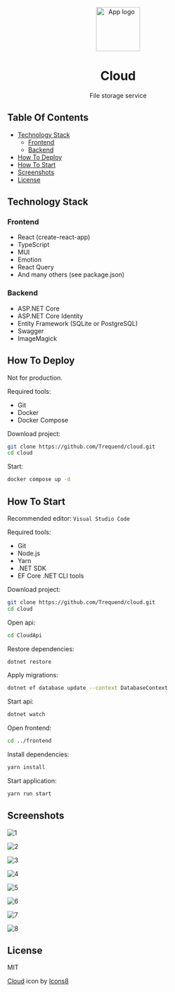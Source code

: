 <p align="center">
  <img src="media/cloud.png" alt="App logo" width="100">
</p>

<h1 align="center">
  Cloud
</h1>

<p align="center">
  File storage service
</p>

## Table Of Contents

- [Technology Stack](#technology-stack)
  - [Frontend](#frontend)
  - [Backend](#backend)
- [How To Deploy](#how-to-deploy)
- [How To Start](#how-to-start)
- [Screenshots](#screenshots)
- [License](#license)

## Technology Stack

### Frontend

- React (create-react-app)
- TypeScript
- MUI
- Emotion
- React Query
- And many others (see package.json)

### Backend

- ASP.NET Core
- ASP.NET Core Identity
- Entity Framework (SQLite or PostgreSQL)
- Swagger
- ImageMagick

## How To Deploy

Not for production.

Required tools:

- Git
- Docker
- Docker Compose

Download project:

```bash
git clone https://github.com/Trequend/cloud.git
cd cloud
```

Start:

```bash
docker compose up -d
```

## How To Start

Recommended editor: `Visual Studio Code`

Required tools:

- Git
- Node.js
- Yarn
- .NET SDK
- EF Core .NET CLI tools

Download project:

```bash
git clone https://github.com/Trequend/cloud.git
cd cloud
```

Open api:

```bash
cd CloudApi
```

Restore dependencies:

```bash
dotnet restore
```

Apply migrations:

```bash
dotnet ef database update --context DatabaseContext
```

Start api:

```bash
dotnet watch
```

Open frontend:

```bash
cd ../frontend
```

Install dependencies:

```bash
yarn install
```

Start application:

```bash
yarn run start
```

## Screenshots

![1](media/1.png)

![2](media/2.png)

![3](media/3.png)

![4](media/4.png)

![5](media/5.png)

![6](media/6.png)

![7](media/7.png)

![8](media/8.png)

## License

MIT

<a target="_blank" href="https://icons8.com/icon/114890/cloud">Cloud</a> icon by <a target="_blank" href="https://icons8.com">Icons8</a>
